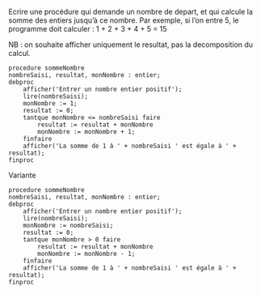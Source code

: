 Ecrire une procédure qui demande un nombre de depart, et qui calcule la somme des entiers jusqu’à ce nombre. Par exemple, si l’on entre 5, le programme doit calculer : 1 + 2 + 3 + 4 + 5 = 15 

NB : on souhaite afficher uniquement le resultat, pas la decomposition du calcul.


```
procedure sommeNombre
nombreSaisi, resultat, monNombre : entier;
debproc
	afficher('Entrer un nombre entier positif');
	lire(nombreSaisi);
	monNombre := 1;
	resultat := 0;
	tantque monNombre <= nombreSaisi faire
		resultat := resultat + monNombre
		monNombre := monNombre + 1;
	finfaire
	afficher('La somme de 1 à ' + nombreSaisi ' est égale à ' + resultat); 
finproc
```
Variante
```
procedure sommeNombre
nombreSaisi, resultat, monNombre : entier;
debproc
	afficher('Entrer un nombre entier positif');
	lire(nombreSaisi);
	monNombre := nombreSaisi;
	resultat := 0;
	tantque monNombre > 0 faire
		resultat := resultat + monNombre
		monNombre := monNombre - 1;
	finfaire
	afficher('La somme de 1 à ' + nombreSaisi ' est égale à ' + resultat); 
finproc
```
